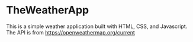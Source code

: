 # TheWeatherApp
This is a simple weather application built with HTML, CSS, and Javascript. The API is from https://openweathermap.org/current
